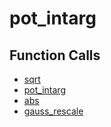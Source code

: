 # pot_intarg

## Function Calls
- [sqrt](CSD/kCSD/1D/kcsd1d/sqrt.md)
- [pot_intarg](CSD/kCSD/1D/kcsd1d/pot_intarg.md)
- [abs](CSD/kCSD/1D/kcsd1d/abs.md)
- [gauss_rescale](CSD/kCSD/1D/kcsd1d/gauss_rescale.md)
